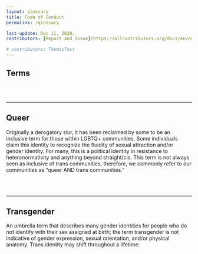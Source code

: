 ```yaml
---
layout: glossary
title: Code of Conduct
permalink: /glossary

last-update: Dec 11, 2020.  
contributors: [Report and Issue](https://allcontributors.org/docs/en/emoji-key)

# contributors: ThemisTest
---
```


## Terms

<br>
<br>

---

## <a name="queer">Queer</a>
Originally a derogatory slur, it has been reclaimed by some to be an inclusive term for those within LGBTQ+ communities. Some individuals claim this identity to recognize the fluidity of sexual attraction and/or gender identity. For many, this is a political identity in resistance to heteronormativity and anything beyond straight/cis. This term is not always seen as inclusive of trans communities, therefore, we commonly refer to our communities as “queer AND trans communities.”

<br>
<br>

---

## <a name="transgender">Transgender</a>
An umbrella term that describes many gender identities for people who do not identify with their sex assigned at birth; the term transgender is not indicative of gender expression, sexual orientation, and/or physical anatomy. Trans identity may shift throughout a lifetime.



<!-- template of glossary term  -->
<!--
<br>
<br>

---

## <a name="templateName">templateName</a> 
definition
-->